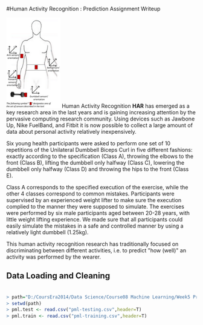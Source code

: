 #Human Activity Recognition : Prediction Assignment Writeup


![](images/on-body-sensing-schema.png) Human Activity Recognition **HAR** has emerged as a key research area in the last years and is gaining increasing attention by the pervasive computing research community. Using devices such as Jawbone Up, Nike FuelBand, and Fitbit it is now possible to collect a large amount of data about personal activity relatively inexpensively.  

Six young health participants were asked to perform one set of 10 repetitions of the Unilateral Dumbbell Biceps Curl in five different fashions: exactly according to the specification (Class A), throwing the elbows to the front (Class B), lifting the dumbbell only halfway (Class C), lowering the dumbbell only halfway (Class D) and throwing the hips to the front (Class E).

Class A corresponds to the specified execution of the exercise, while the other 4 classes correspond to common mistakes. Participants were supervised by an experienced weight lifter to make sure the execution complied to the manner they were supposed to simulate. The exercises were performed by six male participants aged between 20-28 years, with little weight lifting experience. We made sure that all participants could easily simulate the mistakes in a safe and controlled manner by using a relatively light dumbbell (1.25kg).

This human activity recognition research has traditionally focused on discriminating between different activities, i.e. to predict "how (well)" an activity was performed by the wearer.

## Data Loading and Cleaning
```R

> path="D:/CoursEra2014/Data Science/Course08 Machine Learning/Week5 Project 1"
> setwd(path)
> pml.test <- read.csv("pml-testing.csv",header=T)
> pml.train <- read.csv("pml-training.csv",header=T)

```